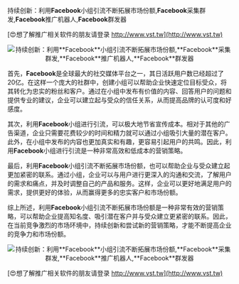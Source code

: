 持续创新：利用**Facebook**小组引流不断拓展市场份额,**Facebook**采集群发,**Facebook**推广机器人,**Facebook**群发器

[😍想了解推广相关软件的朋友请登录 http://www.vst.tw](http://www.vst.tw)

 <center><img src="https://vst.tw/MP4/tuiguang/png/0.png" alt="持续创新：利用**Facebook**小组引流不断拓展市场份额,**Facebook**采集群发,**Facebook**推广机器人,**Facebook**群发器"></center>

首先，**Facebook**是全球最大的社交媒体平台之一，其日活跃用户数已经超过了20亿。在这样一个庞大的社群中，创建小组可以帮助企业快速定位目标受众，将其转化为忠实的粉丝和客户。通过在小组中发布有价值的内容、回答用户的问题和提供专业的建议，企业可以建立起与受众的信任关系，从而提高品牌的认可度和好感度。

其次，利用**Facebook**小组进行引流，可以极大地节省宣传成本。相对于其他的广告渠道，企业只需要花费较少的时间和精力就可以通过小组吸引大量的潜在客户。此外，在小组中发布的内容也更加真实和有趣，更容易引起用户的共鸣。因此，利用**Facebook**小组进行引流是一种非常高效和低成本的营销策略。

最后，利用**Facebook**小组引流不断拓展市场份额，也可以帮助企业与受众建立起更加紧密的联系。通过小组，企业可以与用户进行更深入的沟通和交流，了解用户的需求和痛点，并及时调整自己的产品和服务。这样，企业可以更好地满足用户的需求，提供更好的体验，从而赢得更多的忠实客户和市场份额。

综上所述，利用**Facebook**小组引流不断拓展市场份额是一种非常有效的营销策略，可以帮助企业提高知名度、吸引潜在客户并与受众建立更紧密的联系。因此，在当前竞争激烈的市场环境中，持续创新和尝试新的营销策略，才能不断提高企业的竞争力和市场份额。

 <center><img src="https://vst.tw/MP4/tuiguang/png/3.png" alt="持续创新：利用**Facebook**小组引流不断拓展市场份额,**Facebook**采集群发,**Facebook**推广机器人,**Facebook**群发器"></center>

[😍想了解推广相关软件的朋友请登录 http://www.vst.tw](http://www.vst.tw)



